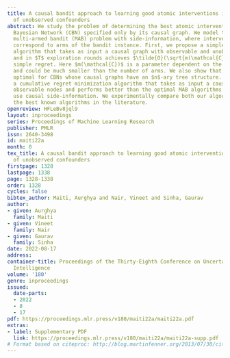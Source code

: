 ```yaml
---
title: A causal bandit approach to learning good atomic interventions in presence
  of unobserved confounders
abstract: We study the problem of determining the best atomic intervention in a Causal
  Bayesian Network (CBN) specified only by its causal graph. We model this as a stochastic
  multi-armed bandit (MAB) problem with side-information, where interventions on CBN
  correspond to arms of the bandit instance. First, we propose a simple regret minimization
  algorithm that takes as input a causal graph with observable and unobservable nodes
  and in $T$ exploration rounds achieves $\tilde{O}(\sqrt{m(\mathcal{C})/T})$ expected
  simple regret. Here $m(\mathcal{C})$ is a parameter dependent on the input CBN $\mathcal{C}$
  and could be much smaller than the number of arms. We also show that this is almost
  optimal for CBNs whose causal graphs have an $n$-ary tree structure.  Next, we propose
  a cumulative regret minimization algorithm that takes as input a causal graph with
  observable nodes and performs better than the optimal MAB algorithms that do not
  use causal side-information. We experimentally compare both our algorithms with
  the best known algorithms in the literature.
openreview: HFLeBv8jql9
layout: inproceedings
series: Proceedings of Machine Learning Research
publisher: PMLR
issn: 2640-3498
id: maiti22a
month: 0
tex_title: A causal bandit approach to learning good atomic interventions in presence
  of unobserved confounders
firstpage: 1328
lastpage: 1338
page: 1328-1338
order: 1328
cycles: false
bibtex_author: Maiti, Aurghya and Nair, Vineet and Sinha, Gaurav
author:
- given: Aurghya
  family: Maiti
- given: Vineet
  family: Nair
- given: Gaurav
  family: Sinha
date: 2022-08-17
address:
container-title: Proceedings of the Thirty-Eighth Conference on Uncertainty in Artificial
  Intelligence
volume: '180'
genre: inproceedings
issued:
  date-parts:
  - 2022
  - 8
  - 17
pdf: https://proceedings.mlr.press/v180/maiti22a/maiti22a.pdf
extras:
- label: Supplementary PDF
  link: https://proceedings.mlr.press/v180/maiti22a/maiti22a-supp.pdf
# Format based on citeproc: http://blog.martinfenner.org/2013/07/30/citeproc-yaml-for-bibliographies/
---
```

